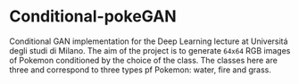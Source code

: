 # Conditional-pokeGAN

Conditional GAN implementation for the Deep Learning lecture at Universitá degli studi di Milano. 
The aim of the project is to generate `64x64` RGB images of Pokemon conditioned by the choice of the class.
The classes here are three and correspond to three types pf Pokemon: water, fire and grass.
